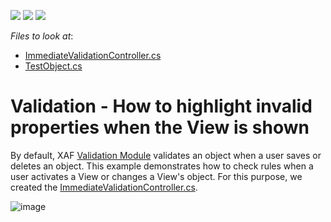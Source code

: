 <!-- default badges list -->
![](https://img.shields.io/endpoint?url=https://codecentral.devexpress.com/api/v1/VersionRange/128595191/22.2.4%2B)
[![](https://img.shields.io/badge/Open_in_DevExpress_Support_Center-FF7200?style=flat-square&logo=DevExpress&logoColor=white)](https://supportcenter.devexpress.com/ticket/details/E1524)
[![](https://img.shields.io/badge/📖_How_to_use_DevExpress_Examples-e9f6fc?style=flat-square)](https://docs.devexpress.com/GeneralInformation/403183)
<!-- default badges end -->
<!-- default file list -->
*Files to look at*:

* [ImmediateValidationController.cs](./CS/EFCore/ValidateHighlightEF/ValidateHighlightEF.Module/Controllers/ImmediateValidationController.cs)
* [TestObject.cs](./CS/EFCore/ValidateHighlightEF/ValidateHighlightEF.Module/BusinessObjects/TestObject.cs )
<!-- default file list end -->
# Validation - How to highlight invalid properties when the View is shown


By default, XAF [Validation Module](https://docs.devexpress.com/eXpressAppFramework/113684/validation-module) validates an object when a user saves or deletes an object. This example demonstrates how to check rules when a user activates a View or changes a View's object. For this purpose, we created the [ImmediateValidationController.cs](./CS/EFCore/ValidateHighlightEF/ValidateHighlightEF.Module/Controllers/ImmediateValidationController.cs). 





![image](https://user-images.githubusercontent.com/14300209/231460334-e1460828-0d91-4d0f-9fbc-1175b3c22404.png)


